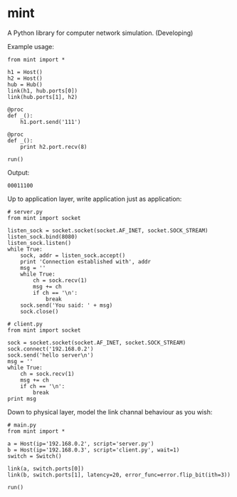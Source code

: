 # mint

A Python library for computer network simulation. (Developing)

Example usage:

    from mint import *
    
    h1 = Host()
    h2 = Host()
    hub = Hub()
    link(h1, hub.ports[0])
    link(hub.ports[1], h2)
    
    @proc
    def _():
        h1.port.send('111')
    
    @proc
    def _():
        print h2.port.recv(8)
    
    run()

Output:
    
    00011100

Up to application layer, write application just as application:

    # server.py
    from mint import socket
    
    listen_sock = socket.socket(socket.AF_INET, socket.SOCK_STREAM)
    listen_sock.bind(8080)
    listen_sock.listen()
    while True:
        sock, addr = listen_sock.accept()
        print 'Connection established with', addr
        msg = ''
        while True:
            ch = sock.recv(1)
            msg += ch
            if ch == '\n':
                break
        sock.send('You said: ' + msg)
        sock.close()
    
    # client.py
    from mint import socket

    sock = socket.socket(socket.AF_INET, socket.SOCK_STREAM)
    sock.connect('192.168.0.2')
    sock.send('hello server\n')
    msg = ''
    while True:
        ch = sock.recv(1)
        msg += ch
        if ch == '\n':
            break
    print msg

Down to physical layer, model the link channal behaviour as you wish:
    
    # main.py
    from mint import *
    
    a = Host(ip='192.168.0.2', script='server.py')
    b = Host(ip='192.168.0.3', script='client.py', wait=1)
    switch = Switch()

    link(a, switch.ports[0])
    link(b, switch.ports[1], latency=20, error_func=error.flip_bit(ith=3))
    
    run()
